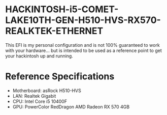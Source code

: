 # HACKINTOSH-i5-COMET-LAKE10TH-GEN-H510-HVS-RX570-REALKTEK-ETHERNET

This EFI is my personal configuration and is not 100% guaranteed to work with your hardware... but is intended to be used as a reference point to get your hackintosh up and running.

# Reference Specifications

 - Motherboard: asRock H510-HVS
 - LAN: Realtek Gigabit
 - CPU: Intel Core i5 10400F 
 - GPU: PowerColor RedDragon AMD Radeon RX 570 4GB

